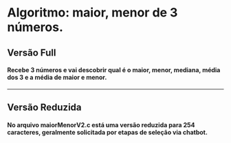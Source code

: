 # Algoritmo: maior, menor de 3 números.

## Versão Full
#### Recebe 3 números e vai descobrir qual é o maior, menor, mediana, média dos 3 e a média de maior e menor.

-------------------------------------

## Versão Reduzida
#### No arquivo maiorMenorV2.c está uma versão reduzida para 254 caracteres, geralmente solicitada por etapas de seleção via chatbot.
